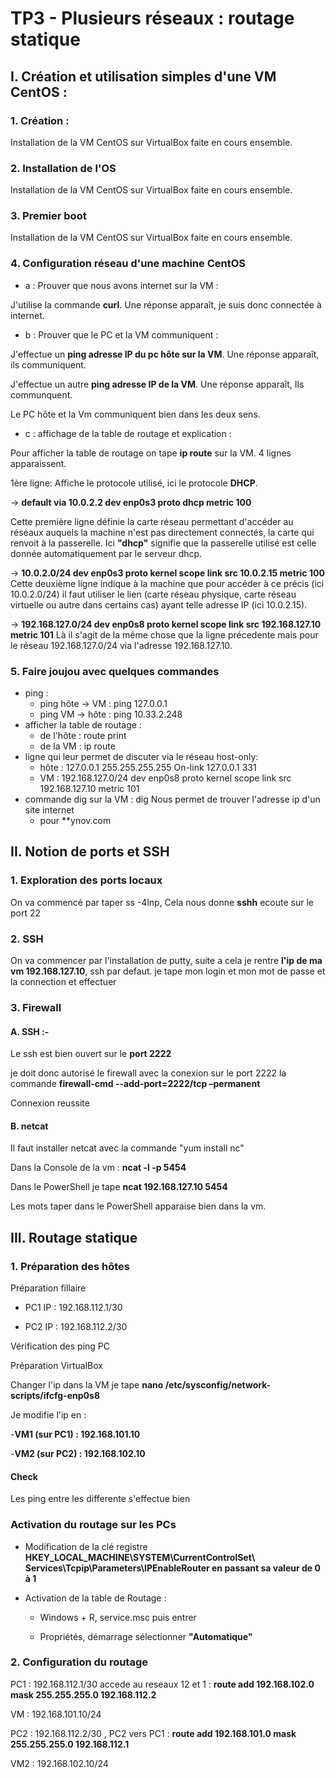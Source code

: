 # TP3 - Plusieurs réseaux : routage statique

## I. Création et utilisation simples d'une VM CentOS :

### 1. Création :

Installation de la VM CentOS sur VirtualBox faite en cours ensemble.

### 2. Installation de l'OS

Installation de la VM CentOS sur VirtualBox faite en cours ensemble.

### 3. Premier boot

Installation de la VM CentOS sur VirtualBox faite en cours ensemble.

### 4. Configuration réseau d'une machine CentOS

- a : Prouver que nous avons internet sur la VM :

J'utilise la commande **curl**. Une réponse apparaît, je suis donc connectée à internet.

- b : Prouver que le PC et la VM communiquent :

J'effectue un **ping adresse IP du pc hôte sur la VM**. Une réponse apparaît, ils communiquent.

J'effectue un autre **ping adresse IP de la VM**. Une réponse apparaît, Ils communquent.

Le PC hôte et la Vm communiquent bien dans les deux sens.

- c : affichage de la table de routage et explication :

Pour afficher la table de routage on tape **ip route** sur la VM. 4 lignes apparaissent.

1ère ligne: Affiche le protocole utilisé, ici le protocole **DHCP**.

→ **default via 10.0.2.2 dev enp0s3 proto dhcp metric 100**

Cette première ligne définie la carte réseau permettant d'accéder au réseaux auquels la machine n'est pas directement connectés, la carte qui renvoit à la passerelle. 
Ici **"dhcp"** signifie que la passerelle utilisé est celle donnée automatiquement par le serveur dhcp.

→ **10.0.2.0/24 dev enp0s3 proto kernel scope link src 10.0.2.15 metric 100**
Cette deuxième ligne indique à la machine que pour accéder à ce précis (ici 10.0.2.0/24) il faut utiliser le lien (carte réseau physique, carte réseau virtuelle ou autre dans certains cas) ayant telle adresse IP (ici 10.0.2.15).

→ **192.168.127.0/24 dev enp0s8 proto kernel scope link src 192.168.127.10 metric 101**
Là il s'agit de la même chose que la ligne précedente mais pour le réseau 192.168.127.0/24 via l'adresse 192.168.127.10.
### 5. Faire joujou avec quelques commandes

- ping :
    - ping hôte → VM : ping 127.0.0.1
    - ping VM → hôte : ping 10.33.2.248
- afficher la table de routage :
    - de l'hôte : route print
    - de la VM : ip route
- ligne qui leur permet de discuter via le réseau host-only:
    - hôte : 127.0.0.1  255.255.255.255  On-link  127.0.0.1  331
    - VM : 192.168.127.0/24 dev enp0s8 proto kernel scope link src 192.168.127.10 metric 101
- commande dig sur la VM :
dig Nous permet de trouver l'adresse ip d'un site internet
    - pour **ynov.com
    
 ## II. Notion de ports et SSH    
    
### 1. Exploration des ports locaux

On va commencé par taper ss -4lnp,
Cela nous donne **sshh** ecoute sur le port 22 

### 2. SSH

On va commencer par l'installation de putty, suite a cela je rentre **l'ip de ma vm 192.168.127.10**, ssh par defaut. je tape mon login et mon mot de passe et la connection et effectuer 

### 3. Firewall
#### A. SSH :-
Le ssh est bien ouvert sur le **port 2222**

je doit donc autorisé le firewall avec la conexion sur le port 2222 la commande **firewall-cmd --add-port=2222/tcp –permanent**

Connexion reussite 

#### B. netcat

Il faut installer netcat avec la commande "yum install nc"

Dans la Console de la vm : **ncat -l -p 5454** 

Dans le PowerShell je tape **ncat 192.168.127.10 5454**

Les mots taper dans le PowerShell apparaise bien dans la vm.

## III. Routage statique

### 1. Préparation des hôtes

Préparation fillaire 

- PC1 IP : 192.168.112.1/30

- PC2 IP : 192.168.112.2/30

Vérification des ping PC 

Préparation VirtualBox

Changer l'ip dans la VM je tape **nano /etc/sysconfig/network-scripts/ifcfg-enp0s8**

Je modifie l'ip en :

-**VM1 (sur PC1) : 192.168.101.10**

-**VM2 (sur PC2) : 192.168.102.10**

#### Check
 Les ping entre les differente s'effectue bien 

### Activation du routage sur les PCs

- Modification de la clé registre **HKEY_LOCAL_MACHINE\SYSTEM\CurrentControlSet\ Services\Tcpip\Parameters\IPEnableRouter en passant sa valeur de 0 à 1**

- Activation de la table de Routage :

  + Windows + R, service.msc puis entrer 
  
  + Propriétés, démarrage sélectionner **"Automatique"**

### 2. Configuration du routage

PC1 : 192.168.112.1/30 accede au reseaux 12 et 1 : **route add 192.168.102.0 mask 255.255.255.0 192.168.112.2**

VM : 192.168.101.10/24

PC2 : 192.168.112.2/30 , PC2 vers PC1 : **route add 192.168.101.0 mask 255.255.255.0 192.168.112.1**

VM2 : 192.168.102.10/24

